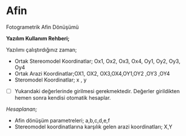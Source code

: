 # Afin
Fotogrametrik Afin Dönüşümü

**Yazılım Kullanım Rehberi;**

Yazılımı çalıştırdığınız zaman;

+ Ortak Stereomodel Koordinatlar; Ox1, Ox2, Ox3, Ox4, Oy1, Oy2, Oy3, Oy4
+ Ortak Arazi Koordinatlar;OX1, OX2, OX3,OX4,OY1,OY2 ,OY3 ,OY4
+ Steromodel Koordinatlar; x , y
- [ ] Yukarıdaki değerlerinde girilmesi gerekmektedir. Değerler girildikten hemen sonra kendisi otomatik hesaplar.

*Hesaplanan;*
- Afin dönüşüm parametreleri; a,b,c,d,e,f
- Stereomodel koordinatlarına karşılık gelen arazi koordinatları; X,Y
